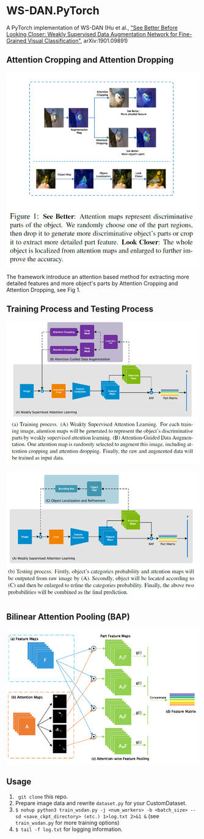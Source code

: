 # WS-DAN.PyTorch
A PyTorch implementation of WS-DAN (Hu et al., ["See Better Before Looking Closer: Weakly Supervised Data Augmentation
Network for Fine-Grained Visual Classification"](https://arxiv.org/abs/1901.09891v2), arXiv:1901.09891)


## Attention Cropping and Attention Dropping
![Fig1](./images/Fig1.png)

The framework introduce an attention based method for extracting more detailed features and more object's parts by Attention Cropping and Attention Dropping, see Fig 1. 

## Training Process and  Testing Process 
![Fig2a](./images/Fig2a.png)

![Fig2b](./images/Fig2b.png)

## Bilinear Attention Pooling (BAP)

![Fig3](./images/Fig3.png)

## Usage
1. ``` git clone``` this repo.
2. Prepare image data and rewrite ```dataset.py``` for your CustomDataset.
3. ```$ nohup python3 train_wsdan.py -j <num_workers> -b <batch_size> --sd <save_ckpt_directory> (etc.) 1>log.txt 2>&1 &``` (see ```train_wsdan.py``` for more training options)
4. ```$ tail -f log.txt``` for logging information.

